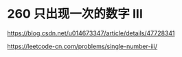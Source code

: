 # 260 只出现一次的数字 III

https://blog.csdn.net/u014673347/article/details/47728341

https://leetcode-cn.com/problems/single-number-iii/
